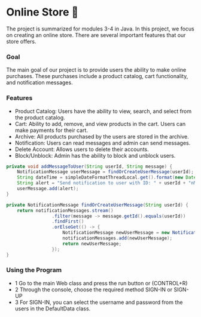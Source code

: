 # Online Store 🛒
The project is summarized for modules 3-4 in Java. In this project, we focus on creating an online store. There are several important features that our store offers.

### Goal

The main goal of our project is to provide users the ability to make online purchases. These purchases include a product catalog, cart functionality, and notification messages.

### Features

- Product Catalog: Users have the ability to view, search, and select from the product catalog.
- Cart: Ability to add, remove, and view products in the cart. Users can make payments for their cart.
- Archive: All products purchased by the users are stored in the archive.
- Notification: Users can read messages and admin can send messages.
- Delete Account: Allows users to delete their accounts.
- Block/Unblock: Admin has the ability to block and unblock users.

````java
private void addMessageToUser(String userId, String message) {
    NotificationMessage userMessage = findOrCreateUserMessage(userId);
    String dateTime = simpleDateFormatThreadLocal.get().format(new Date());
    String alert = "Send notification to user with ID: " + userId + "nMessage: " + message + "nSent at: " + dateTime + "n------------------------------";
    userMessage.add(alert);
}

private NotificationMessage findOrCreateUserMessage(String userId) {
    return notificationMessages.stream()
                 .filter(message -> message.getId().equals(userId))
                 .findFirst()
                 .orElseGet(() -> {
                     NotificationMessage newUserMessage = new NotificationMessage(userId);
                     notificationMessages.add(newUserMessage);
                     return newUserMessage;
                 });
}
````

### Using the Program
- 1 Go to the main Web class and press the run button or (CONTROL+R)
- 2 Through the console, choose the required method SIGN-IN or SIGN-UP
- 3 For SIGN-IN, you can select the username and password from the users in the DefaultData class.
